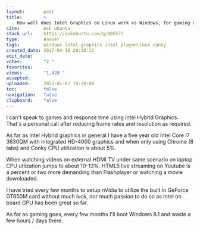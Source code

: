 ```yaml
---
layout:       post
title:        >
    How well does Intel Graphics on Linux work vs Windows, for gaming and day-to-day use?
site:         Ask Ubuntu
stack_url:    https://askubuntu.com/q/905573
type:         Answer
tags:         windows intel-graphics intel playonlinux conky
created_date: 2017-04-16 20:38:22
edit_date:    
votes:        "2 "
favorites:    
views:        "1,428 "
accepted:     
uploaded:     2022-01-07 19:20:08
toc:          false
navigation:   false
clipboard:    false
---
```


I can't speak to games and response time using Intel Hybrid Graphics. That's a personal call after reducing frame rates and resolution as required.

As far as Intel Hybrid graphics in general I have a five year old Intel Core I7 3630QM with integrated HD-4000 graphics and when only using Chrome (8 tabs) and Conky CPU utilization is about 5%.

When watching videos on external HDMI TV under same scenario on laptop CPU utlization jumps to about 10-13%. HTML5 live streaming on Youtube is a percent or two more demanding than Flashplayer or watching a movie downloaded.

I have tried every few months to setup nVidia to utilize the built in GeForce GT650M card without much luck, nor much passion to do so as Intel on board GPU has been great so far.

As far as gaming goes, every few months I'll boot Windows 8.1 and waste a few hours / days there.
